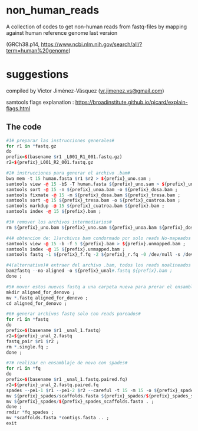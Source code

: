 # non_human_reads
A collection of codes to get non-human reads from fastq-files by mapping against human reference genome last version

(GRCh38.p14, https://www.ncbi.nlm.nih.gov/search/all/?term=human%20genome) 

# suggestions
compiled by Victor Jiménez-Vásquez (vr.jimenez.vs@gmail.com)

samtools flags explanation : https://broadinstitute.github.io/picard/explain-flags.html

## The code 
```r
#1# preparar las instrucciones generales#
for r1 in *fastq.gz
do
prefix=$(basename $r1 _L001_R1_001.fastq.gz)
r2=${prefix}_L001_R2_001.fastq.gz

#2# instrucciones para generar el archivo .bam#
bwa mem -t 15 human.fasta $r1 $r2 > ${prefix}_uno.sam ;
samtools view -@ 15 -bS -T human.fasta ${prefix}_uno.sam > ${prefix}_unoa.bam ;
samtools sort -@ 15 -n ${prefix}_unoa.bam -o ${prefix}_dosa.bam ;
samtools fixmate -@ 15 -m ${prefix}_dosa.bam ${prefix}_tresa.bam ;
samtools sort -@ 15 ${prefix}_tresa.bam -o ${prefix}_cuatroa.bam ;
samtools markdup -@ 15 ${prefix}_cuatroa.bam ${prefix}.bam ;
samtools index -@ 15 ${prefix}.bam ;

#3# remover los archivos intermediarios#
rm ${prefix}_uno.bam ${prefix}_uno.sam ${prefix}_unoa.bam ${prefix}_dosa.bam ${prefix}_tresa.bam ${prefix}_cuatroa.bam ;

#4# obtencion de: 1)archivos bam condormado por solo reads No-mapeados y 2) fastq files "f" y "r" de estos reads mapeados#
samtools view -@ 15 -b -f 5 ${prefix}.bam > ${prefix}.unmapped.bam ;
samtools index -@ 15 ${prefix}.unmapped.bam ;
samtools fastq -1 ${prefix}_f.fq -2 ${prefix}_r.fq -0 /dev/null -s /dev/null -n ${prefix}.unmapped.bam ;

#4(alternative)# extraer del archivo .bam, todos los reads noalineados con la referencia y generar dos fastq (f y r)
bam2fastq --no-aligned -o ${prefix}_unal#.fastq ${prefix}.bam ;
done ;

#5# mover estos nuevos fastq a una carpeta nueva para prerar el ensamblaje de novo#
mkdir aligned_for_denovo ;
mv *.fastq aligned_for_denovo ;
cd aligned_for_denovo ;

#6# generar archivos fastq solo con reads pareados#
for r1 in *fastq
do
prefix=$(basename $r1 _unal_1.fastq)
r2=${prefix}_unal_2.fastq
fastq_pair $r1 $r2 ; 
rm *.single.fq ;
done ;

#7# realizar en ensamblaje de novo con spades#
for r1 in *fq
do
prefix=$(basename $r1 _unal_1.fastq.paired.fq)
r2=${prefix}_unal_2.fastq.paired.fq
spades --pe1-1 $r1 --pe1-2 $r2 --careful -t 15 -m 15 -o ${prefix}_spades ;
mv ${prefix}_spades/scaffolds.fasta ${prefix}_spades/${prefix}_spades_scaffolds.fasta ;
mv ${prefix}_spades/${prefix}_spades_scaffolds.fasta . ;
done ;
rmdir *fq_spades ;
mv *scaffolds.fasta *contigs.fasta .. ;
exit
```
